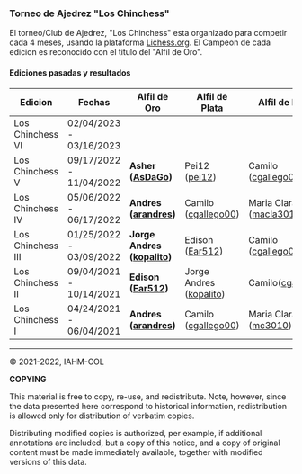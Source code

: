 ### Torneo de Ajedrez "Los Chinchess" 

El torneo/Club de Ajedrez, "Los Chinchess" esta organizado para competir cada 4 meses, usando la plataforma [Lichess.org](https://lichess.org/). 
El Campeon de cada edicion es reconocido con el titulo del "Alfil de Oro".

#### Ediciones pasadas y resultados

| Edicion           | Fechas                  | Alfil de Oro                                                  | Alfil de Plata                                            | Alfil de Bronce                                            |
|-------------------|-------------------------|---------------------------------------------------------------|-----------------------------------------------------------|------------------------------------------------------------|
| Los Chinchess VI  | 02/04/2023 - 03/16/2023 |                                                               |                                                           |                                                            |
| Los Chinchess V   | 09/17/2022 - 11/04/2022 | **Asher ([AsDaGo](https://lichess.org/@/AsDaGo))**            | Pei12 ([pei12](https://lichess.org/@/pei12))              | Camilo ([cgallego00](https://lichess.org/@/cgallego00))    |
| Los Chinchess IV  | 05/06/2022 - 06/17/2022 | **Andres  ([arandres](https://lichess.org/@/arandres))**      | Camilo ([cgallego00](https://lichess.org/@/cgallego00))   | Maria Clara ([macla3010](https://lichess.org/@/macla3010)) |
| Los Chinchess III | 01/25/2022 - 03/09/2022 | **Jorge Andres ([kopalito](https://lichess.org/@/kopalito))** | Edison ([Ear512](https://lichess.org/@/Ear512))           | Camilo ([cgallego00](https://lichess.org/@/cgallego00))    |
| Los Chinchess II  | 09/04/2021 - 10/14/2021 | **Edison  ([Ear512](https://lichess.org/@/Ear512))**          | Jorge Andres ([kopalito](https://lichess.org/@/kopalito)) | Camilo([cgallego00](https://lichess.org/@/cgallego00))     |
| Los Chinchess I   | 04/24/2021 - 06/04/2021 | **Andres  ([arandres](https://lichess.org/@/arandres))**      | Camilo ([cgallego00](https://lichess.org/@/cgallego00))   | Maria Clara ([mc3010](https://lichess.org/@/mc3010))       |

***
:copyright: 2021-2022, IAHM-COL

**COPYING**

This material is free to copy, re-use, and redistribute. 
Note, however, since the data presented here correspond to historical 
information, redistribution is allowed only for distribution of verbatim 
copies.

Distributing modified copies is authorized, per example, if additional 
annotations are included, but a copy of this notice, and a copy of 
original content must be made immediately available, together with 
modified versions of this data.
